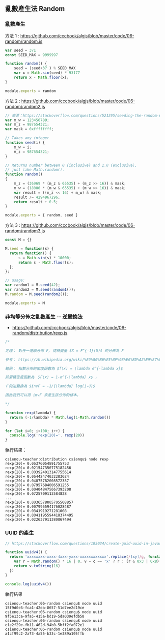 ## 亂數產生法 Random

### 亂數產生

方法 1 : https://github.com/cccbook/algjs/blob/master/code/06-random/random.js

```js
var seed = 371
const SEED_MAX = 9999997

function random() {
    seed = (seed+37 ) % SEED_MAX
    var x = Math.sin(seed) * 93177
    return x - Math.floor(x);
}

module.exports = random
```

方法 2 : https://github.com/cccbook/algjs/blob/master/code/06-random/random2.js

```js
// 來源：https://stackoverflow.com/questions/521295/seeding-the-random-number-generator-in-javascript
var m_w = 123456789;
var m_z = 987654321;
var mask = 0xffffffff;

// Takes any integer
function seed(i) {
    m_w = i;
    m_z = 987654321;
}

// Returns number between 0 (inclusive) and 1.0 (exclusive),
// just like Math.random().
function random()
{
    m_z = (36969 * (m_z & 65535) + (m_z >> 16)) & mask;
    m_w = (18000 * (m_w & 65535) + (m_w >> 16)) & mask;
    var result = ((m_z << 16) + m_w) & mask;
    result /= 4294967296;
    return result + 0.5;
}

module.exports = { random, seed }
```

方法 3 : https://github.com/cccbook/algjs/blob/master/code/06-random/random3.js

```js
const M = {}

M.seed = function(s) {
  return function() {
      s = Math.sin(s) * 10000;
      return s - Math.floor(s);
  };
};

// usage:
var random1 = M.seed(42);
var random2 = M.seed(random1());
M.random = M.seed(random2());

module.exports = M

```

### 非均等分佈之亂數產生 -- 逆變換法


* https://github.com/cccbook/algjs/blob/master/code/06-random/distribution/rexp.js

```js
/*

定理： 對任一連續分佈 F, 隨機變量 $X = F^{-1}(U)$ 的分佈為 F

參考： https://zh.wikipedia.org/wiki/%E9%80%86%E5%8F%98%E6%8D%A2%E9%87%87%E6%A0%B7

範例： 指數分佈的密度函數為 $f(x) = \lambda e^{-lambda x}$ 

其累積密度函數為 ＄F(x) = 1-e^{-\lambda} x$ ， 

Ｆ的逆變換為 $invF = -1/{\lambda} log(1-U)$

因此我們可以用 invF 來產生該分佈的樣本。

*/

function rexp(lambda) {
  return (-1/lambda) * Math.log(1-Math.random())
}

for (let i=0; i<100; i++) {
  console.log('rexp(20)=', rexp(20))
}
```

執行結果：

```
csienqu-teacher:distribution csienqu$ node rexp
rexp(20)= 0.06376054891755753
rexp(20)= 0.021547350775182456
rexp(20)= 0.003924013147755614
rexp(20)= 0.06442474032283624
rexp(20)= 0.04075782008572337
rexp(20)= 0.07957684006591255
rexp(20)= 0.004048475667393208
rexp(20)= 0.0725709113584828
...
rexp(20)= 0.0036578005705508857
rexp(20)= 0.007995594176028487
rexp(20)= 0.0341919271281008
rexp(20)= 0.0041195594418374495
rexp(20)= 0.022637911380867494
```

### UUID 的產生

```js
// https://stackoverflow.com/questions/105034/create-guid-uuid-in-javascript

function uuidv4() {
  return 'xxxxxxxx-xxxx-4xxx-yxxx-xxxxxxxxxxxx'.replace(/[xy]/g, function(c) {
    var r = Math.random() * 16 | 0, v = c == 'x' ? r : (r & 0x3 | 0x8)
    return v.toString(16)
  })
}

console.log(uuidv4())
```

執行結果

```
csienqu-teacher:06-random csienqu$ node uuid
15f9d0e3-fca1-42ea-8657-51d7ee2d19ce
csienqu-teacher:06-random csienqu$ node uuid
9f5e13ca-9fa5-415a-bd19-5da039efdb58
csienqu-teacher:06-random csienqu$ node uuid
c1e2f29e-fb11-462d-94b0-5bff2fa072e1
csienqu-teacher:06-random csienqu$ node uuid
a1cf99c2-2a73-4a55-b33c-1e389a105ffb
```
